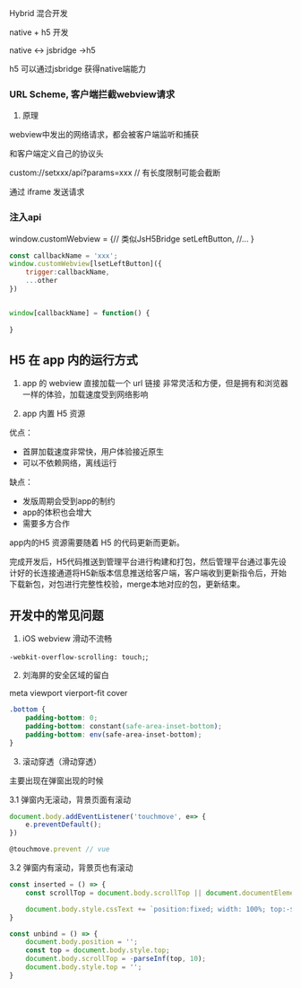 Hybrid 混合开发

native + h5 开发

native <-> jsbridge ->h5

h5 可以通过jsbridge 获得native端能力


### URL Scheme, 客户端拦截webview请求

1. 原理

webview中发出的网络请求，都会被客户端监听和捕获

和客户端定义自己的协议头

custom://setxxx/api?params=xxx // 有长度限制可能会截断


通过 iframe 发送请求 

### 注入api

window.customWebview = {// 类似JsH5Bridge
    setLeftButton,
    //...
}

```js
const callbackName = 'xxx';
window.customWebview[lsetLeftButton]({
    trigger:callbackName,
    ...other
})


window[callbackName] = function() {
    
}
```


## H5 在 app 内的运行方式

1. app 的 webview 直接加载一个 url 链接
非常灵活和方便，但是拥有和浏览器一样的体验，加载速度受到网络影响

2. app 内置 H5 资源

优点：
* 首屏加载速度非常快，用户体验接近原生
* 可以不依赖网络，离线运行

缺点：
* 发版周期会受到app的制约
* app的体积也会增大
* 需要多方合作

app内的H5 资源需要随着 H5 的代码更新而更新。

完成开发后，H5代码推送到管理平台进行构建和打包，然后管理平台通过事先设计好的长连接通道将H5新版本信息推送给客户端，客户端收到更新指令后，开始下载新包，对包进行完整性校验，merge本地对应的包，更新结束。


## 开发中的常见问题

1. iOS webview 滑动不流畅

`-webkit-overflow-scrolling: touch;`;

2. 刘海屏的安全区域的留白

meta viewport vierport-fit cover

```css
.bottom {
    padding-bottom: 0;
    padding-bottom: constant(safe-area-inset-bottom);
    padding-bottom: env(safe-area-inset-bottom);
}
```
3. 滚动穿透（滑动穿透）

主要出现在弹窗出现的时候

3.1 弹窗内无滚动，背景页面有滚动

```js
document.body.addEventListener('touchmove', e=> {
    e.preventDefault();
})

@touchmove.prevent // vue
```

3.2 弹窗内有滚动，背景页也有滚动

```js
const inserted = () => {
    const scrollTop = document.body.scrollTop || document.documentElement.scrollTop;

    document.body.style.cssText += `position:fixed; width: 100%; top:-${scrollTop}`;
}

const unbind = () => {
    document.body.position = '';
    const top = document.body.style.top;
    document.body.scrollTop = -parseInf(top, 10);
    document.body.style.top = '';
}
```
